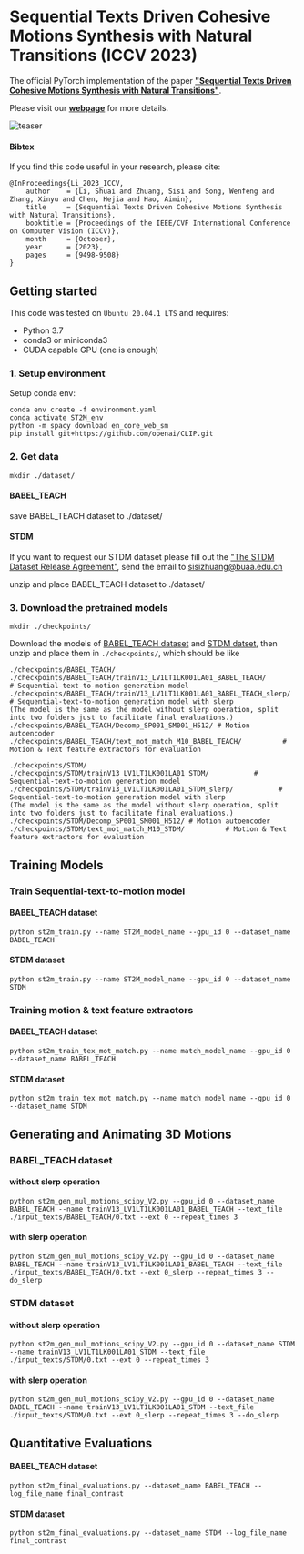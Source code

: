 # Sequential Texts Driven Cohesive Motions Synthesis with Natural Transitions (ICCV 2023)

The official PyTorch implementation of the paper [**"Sequential Texts Driven Cohesive Motions Synthesis with Natural Transitions"**](https://openaccess.thecvf.com/content/ICCV2023/html/Li_Sequential_Texts_Driven_Cohesive_Motions_Synthesis_with_Natural_Transitions_ICCV_2023_paper.html).

Please visit our [**webpage**](https://druthrie.github.io/sequential-texts-to-motion/) for more details.

![teaser](https://github.com/Druthrie/sequential-texts-to-motion/blob/main/fig/teaser_M29.png)

#### Bibtex
If you find this code useful in your research, please cite:

```
@InProceedings{Li_2023_ICCV,
    author    = {Li, Shuai and Zhuang, Sisi and Song, Wenfeng and Zhang, Xinyu and Chen, Hejia and Hao, Aimin},
    title     = {Sequential Texts Driven Cohesive Motions Synthesis with Natural Transitions},
    booktitle = {Proceedings of the IEEE/CVF International Conference on Computer Vision (ICCV)},
    month     = {October},
    year      = {2023},
    pages     = {9498-9508}
}
```

## Getting started

This code was tested on `Ubuntu 20.04.1 LTS` and requires:

* Python 3.7
* conda3 or miniconda3
* CUDA capable GPU (one is enough)

### 1. Setup environment
Setup conda env:
```shell
conda env create -f environment.yaml
conda activate ST2M_env
python -m spacy download en_core_web_sm
pip install git+https://github.com/openai/CLIP.git
```

### 2. Get data

```shell
mkdir ./dataset/
```

#### BABEL_TEACH

save BABEL_TEACH dataset to ./dataset/

#### STDM

If you want to request our STDM dataset please fill out the ["The STDM Dataset Release Agreement"](https://github.com/Druthrie/SequentialTexts2Motion/blob/main/dataset_agreement.pdf), send the email to sisizhuang@buaa.edu.cn

unzip and place BABEL_TEACH dataset to ./dataset/

### 3. Download the pretrained models
```shell
mkdir ./checkpoints/
```
Download the models of [BABEL_TEACH dataset](https://drive.google.com/file/d/1_KCzpH6BA-7BnL2_QrkJa2CA_RQUAvWR/view?usp=sharing) and [STDM datset](https://drive.google.com/file/d/1q6PgN2Nut7fuAlEXZITA7gBMDehUrkJC/view?usp=sharing), then unzip and place them in `./checkpoints/`, which should be like
```shell
./checkpoints/BABEL_TEACH/
./checkpoints/BABEL_TEACH/trainV13_LV1LT1LK001LA01_BABEL_TEACH/           # Sequential-text-to-motion generation model
./checkpoints/BABEL_TEACH/trainV13_LV1LT1LK001LA01_BABEL_TEACH_slerp/           # Sequential-text-to-motion generation model with slerp
(The model is the same as the model without slerp operation, split into two folders just to facilitate final evaluations.)
./checkpoints/BABEL_TEACH/Decomp_SP001_SM001_H512/ # Motion autoencoder
./checkpoints/BABEL_TEACH/text_mot_match_M10_BABEL_TEACH/          # Motion & Text feature extractors for evaluation

./checkpoints/STDM/
./checkpoints/STDM/trainV13_LV1LT1LK001LA01_STDM/           # Sequential-text-to-motion generation model
./checkpoints/STDM/trainV13_LV1LT1LK001LA01_STDM_slerp/           # Sequential-text-to-motion generation model with slerp
(The model is the same as the model without slerp operation, split into two folders just to facilitate final evaluations.)
./checkpoints/STDM/Decomp_SP001_SM001_H512/ # Motion autoencoder
./checkpoints/STDM/text_mot_match_M10_STDM/          # Motion & Text feature extractors for evaluation
```

## Training Models

### Train Sequential-text-to-motion model
#### BABEL_TEACH dataset
```shell
python st2m_train.py --name ST2M_model_name --gpu_id 0 --dataset_name BABEL_TEACH
```

#### STDM dataset
```shell
python st2m_train.py --name ST2M_model_name --gpu_id 0 --dataset_name STDM
```


### Training motion & text feature extractors
#### BABEL_TEACH dataset
```shell
python st2m_train_tex_mot_match.py --name match_model_name --gpu_id 0 --dataset_name BABEL_TEACH
```

#### STDM dataset
```shell
python st2m_train_tex_mot_match.py --name match_model_name --gpu_id 0 --dataset_name STDM
```


## Generating and Animating 3D Motions

### BABEL_TEACH dataset
#### without slerp operation
```shell
python st2m_gen_mul_motions_scipy_V2.py --gpu_id 0 --dataset_name BABEL_TEACH --name trainV13_LV1LT1LK001LA01_BABEL_TEACH --text_file ./input_texts/BABEL_TEACH/0.txt --ext 0 --repeat_times 3
```

#### with slerp operation
```shell
python st2m_gen_mul_motions_scipy_V2.py --gpu_id 0 --dataset_name BABEL_TEACH --name trainV13_LV1LT1LK001LA01_BABEL_TEACH --text_file ./input_texts/BABEL_TEACH/0.txt --ext 0_slerp --repeat_times 3 --do_slerp
```

### STDM dataset
#### without slerp operation
```shell
python st2m_gen_mul_motions_scipy_V2.py --gpu_id 0 --dataset_name STDM --name trainV13_LV1LT1LK001LA01_STDM --text_file ./input_texts/STDM/0.txt --ext 0 --repeat_times 3
```

#### with slerp operation
```shell
python st2m_gen_mul_motions_scipy_V2.py --gpu_id 0 --dataset_name BABEL_TEACH --name trainV13_LV1LT1LK001LA01_STDM --text_file ./input_texts/STDM/0.txt --ext 0_slerp --repeat_times 3 --do_slerp
```


## Quantitative Evaluations
#### BABEL_TEACH dataset
```shell
python st2m_final_evaluations.py --dataset_name BABEL_TEACH --log_file_name final_contrast
```

#### STDM dataset
```shell
python st2m_final_evaluations.py --dataset_name STDM --log_file_name final_contrast
```
